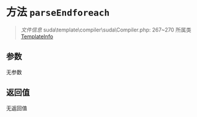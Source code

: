 # 方法 `parseEndforeach`

> *文件信息* suda\template\compiler\suda\Compiler.php: 267~270
> 所属类 [TemplateInfo](../TemplateInfo.md)




## 参数


无参数


## 返回值

无返回值

